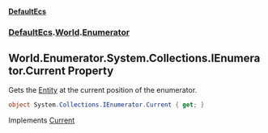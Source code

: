 #### [DefaultEcs](DefaultEcs.md 'DefaultEcs')
### [DefaultEcs](DefaultEcs.md#DefaultEcs 'DefaultEcs').[World](World.md 'DefaultEcs.World').[Enumerator](World_Enumerator.md 'DefaultEcs.World.Enumerator')
## World.Enumerator.System.Collections.IEnumerator.Current Property
Gets the [Entity](Entity.md 'DefaultEcs.Entity') at the current position of the enumerator.  
```csharp
object System.Collections.IEnumerator.Current { get; }
```

Implements [Current](https://docs.microsoft.com/en-us/dotnet/api/System.Collections.IEnumerator.Current 'System.Collections.IEnumerator.Current')  
